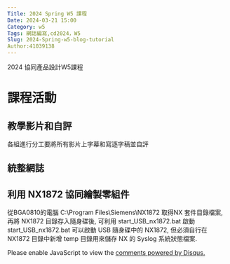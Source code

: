 ```yaml
---
Title: 2024 Spring W5 課程
Date: 2024-03-21 15:00
Category: w5
Tags: 網誌編寫,cd2024，W5
Slug: 2024-Spring-w5-blog-tutorial
Author:41039138
---
```


2024 協同產品設計W5課程

<!-- PELICAN_END_SUMMARY -->

# 課程活動

## 教學影片和自評

各組進行分工要將所有影片上字幕和寫逐字稿並自評



## 統整網誌





## 利用 NX1872 協同繪製零組件

從BGA0810的電腦 C:\Program Files\Siemens\NX1872 取得NX 套件目錄檔案, 再將 NX1872 目錄存入隨身碟後, 可利用 start_USB_nx1872.bat 啟動
start_USB_nx1872.bat 可以啟動 USB 隨身碟中的 NX1872, 但必須自行在 NX1872 目錄中新增 temp 目錄用來儲存 NX 的 Syslog 系統狀態檔案.
<div id="disqus_thread"></div>
<script>
    /**  
    *  RECOMMENDED CONFIGURATION VARIABLES: EDIT AND UNCOMMENT THE SECTION BELOW TO INSERT DYNAMIC VALUES FROM YOUR PLATFORM OR CMS.
    *  LEARN WHY DEFINING THESE VARIABLES IS IMPORTANT: https://disqus.com/admin/universalcode/#configuration-variables    */
    /*
    var disqus_config = function () {
    this.page.url = PAGE_URL;  // Replace PAGE_URL with your page's canonical URL variable
    this.page.identifier = PAGE_IDENTIFIER; // Replace PAGE_IDENTIFIER with your page's unique identifier variable
    };
    */
    (function() { // DON'T EDIT BELOW THIS LINE
    var d = document, s = d.createElement('script');
    s.src = 'https://https-github-com-gujiafeng-github-io-cd2024.disqus.com/embed.js';
    s.setAttribute('data-timestamp', +new Date());
    (d.head || d.body).appendChild(s);
    })();
</script>
<noscript>Please enable JavaScript to view the <a href="https://disqus.com/?ref_noscript">comments powered by Disqus.</a></noscript>